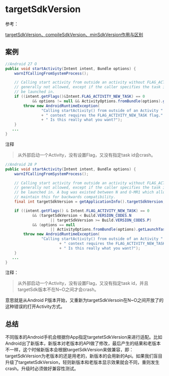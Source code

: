 # targetSdkVersion

参考：

[targetSdkVersion、compileSdkVersion、minSdkVersion作用与区别](https://www.jianshu.com/p/12e42558378a)



## 案例

```java
//Android 27 O
public void startActivity(Intent intent, Bundle options) {
    warnIfCallingFromSystemProcess();

    // Calling start activity from outside an activity without FLAG_ACTIVITY_NEW_TASK is
    // generally not allowed, except if the caller specifies the task id the activity should
    // be launched in.
    if ((intent.getFlags()&Intent.FLAG_ACTIVITY_NEW_TASK) == 0
            && options != null && ActivityOptions.fromBundle(options).getLaunchTaskId() == -1) {
        throw new AndroidRuntimeException(
                "Calling startActivity() from outside of an Activity "
                + " context requires the FLAG_ACTIVITY_NEW_TASK flag."
                + " Is this really what you want?");
    }
   ...
}
```

注释

> 从外部启动一个Activity，没有设置Flag，又没有指定task id会crash。

```java
//Android 28 P
public void startActivity(Intent intent, Bundle options) {
    warnIfCallingFromSystemProcess();

    // Calling start activity from outside an activity without FLAG_ACTIVITY_NEW_TASK is
    // generally not allowed, except if the caller specifies the task id the activity should
    // be launched in. A bug was existed between N and O-MR1 which allowed this to work. We
    // maintain this for backwards compatibility.
    final int targetSdkVersion = getApplicationInfo().targetSdkVersion;

    if ((intent.getFlags() & Intent.FLAG_ACTIVITY_NEW_TASK) == 0
            && (targetSdkVersion < Build.VERSION_CODES.N
                    || targetSdkVersion >= Build.VERSION_CODES.P)
            && (options == null
                    || ActivityOptions.fromBundle(options).getLaunchTaskId() == -1)) {
        throw new AndroidRuntimeException(
                "Calling startActivity() from outside of an Activity "
                        + " context requires the FLAG_ACTIVITY_NEW_TASK flag."
                        + " Is this really what you want?");
    }
   ...
}
```

注释：

> 从外部启动一个Activity，没有设置Flag，又没有指定task id，并且targetSdk版本不在N~O之间才会crash。

意思就是从Android P版本开始，又重新为targetSdkVersoin在N~O之间开放了的这种错误的打开Activity方式。

## 总结

不同版本的Android手机会根据你App指定targetetSdkVersion来进行适配。比如Android出了新版本，新版本对老版本的API做了修改，最后产生的结果和老版本不一样，这个时候新版本会根据targetSdkVersion来做兼容，即：targetSdkVersion为老版本的还是用老的，新版本的会用新的Api。如果我们盲目升级了targetetSdkVersion，轻则新版本和老版本显示效果就会不同，重则发生crash。升级时必须做好兼容性测试。